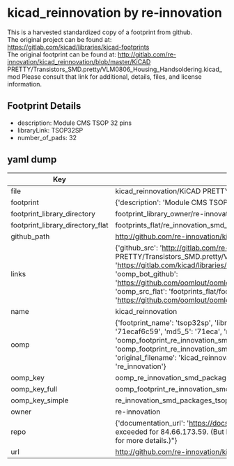 # kicad_reinnovation by re-innovation  
This is a harvested standardized copy of a footprint from github.  
The original project can be found at:  
https://gitlab.com/kicad/libraries/kicad-footprints  
The original footprint can be found at:
http://gitlab.com/re-innovation/kicad_reinnovation/blob/master/KiCAD PRETTY/Transistors_SMD.pretty/VLM0806_Housing_Handsoldering.kicad_mod
Please consult that link for additional, details, files, and license information.  
## Footprint Details
* description: Module CMS TSOP 32 pins  
* libraryLink: TSOP32SP  
* number_of_pads: 32  
## yaml dump  
| Key | Value |  
| --- | --- |  
| file | kicad_reinnovation/KiCAD PRETTY/SMD_Packages.pretty/TSOP32SP.kicad_mod |  
| footprint | {'description': 'Module CMS TSOP 32 pins', 'libraryLink': 'TSOP32SP', 'number_of_pads': 32} |  
| footprint_library_directory | footprint_library_owner/re-innovation_kicad_reinnovation |  
| footprint_library_directory_flat | footprints_flat/re_innovation_smd_packages_tsop32sp/working |  
| github_path | http://github.com/re-innovation/kicad_reinnovation/blob/master/KiCAD PRETTY/SMD_Packages.pretty/TSOP32SP.kicad_mod |  
| links | {'github_src': 'http://gitlab.com/re-innovation/kicad_reinnovation/blob/master/KiCAD PRETTY/Transistors_SMD.pretty/VLM0806_Housing_Handsoldering.kicad_mod', 'github_src_repo': 'https://gitlab.com/kicad/libraries/kicad-footprints', 'oomp_bot': 'footprints/re_innovation_smd_packages_tsop32sp/working', 'oomp_bot_github': 'https://github.com/oomlout/oomlout_oomp_footprint_bot/tree/main/footprints/re_innovation_smd_packages_tsop32sp/working', 'oomp_src_flat': 'footprints_flat/footprints_flat/re_innovation_smd_packages_tsop32sp/working', 'oomp_src_flat_github': 'https://github.com/oomlout/oomlout_oomp_footprint_src/tree/main/footprints_flat/re_innovation_smd_packages_tsop32sp/working'} |  
| name | kicad_reinnovation |  
| oomp | {'footprint_name': 'tsop32sp', 'library_name': 'smd_packages', 'md5': '71ecaf6c59a99c31862be859bc7bbf19', 'md5_10': '71ecaf6c59', 'md5_5': '71eca', 'md5_6': '71ecaf', 'oomp_key': 'oomp_re_innovation_smd_packages_tsop32sp', 'oomp_key_extra': 'oomp_footprint_re_innovation_smd_packages_tsop32sp', 'oomp_key_full': 'oomp_footprint_re_innovation_smd_packages_tsop32sp_71ecaf', 'oomp_key_simple': 're_innovation_smd_packages_tsop32sp', 'original_filename': 'kicad_reinnovation/KiCAD PRETTY/SMD_Packages.pretty/TSOP32SP.kicad_mod', 'owner_name': 're_innovation'} |  
| oomp_key | oomp_re_innovation_smd_packages_tsop32sp |  
| oomp_key_full | oomp_footprint_re_innovation_smd_packages_tsop32sp |  
| oomp_key_simple | re_innovation_smd_packages_tsop32sp |  
| owner | re-innovation |  
| repo | {'documentation_url': 'https://docs.github.com/rest/overview/resources-in-the-rest-api#rate-limiting', 'message': "API rate limit exceeded for 84.66.173.59. (But here's the good news: Authenticated requests get a higher rate limit. Check out the documentation for more details.)"} |  
| url | http://github.com/re-innovation/kicad_reinnovation |  

